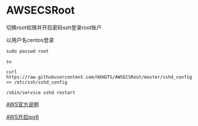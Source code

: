 # AWSECSRoot
切换root权限并开启密码ssh登录root账户

以用户名centos登录
```
sudo passwd root

su

curl https://raw.githubusercontent.com/HXHGTS/AWSECSRoot/master/sshd_config >> /etc/ssh/sshd_config

/sbin/service sshd restart

```

[AWS官方说明](https://docs.aws.amazon.com/zh_cn/AWSEC2/latest/UserGuide/managing-users.html)

[AWS开启ipv6](https://docs.aws.amazon.com/zh_cn/vpc/latest/userguide/get-started-ipv6.html)
